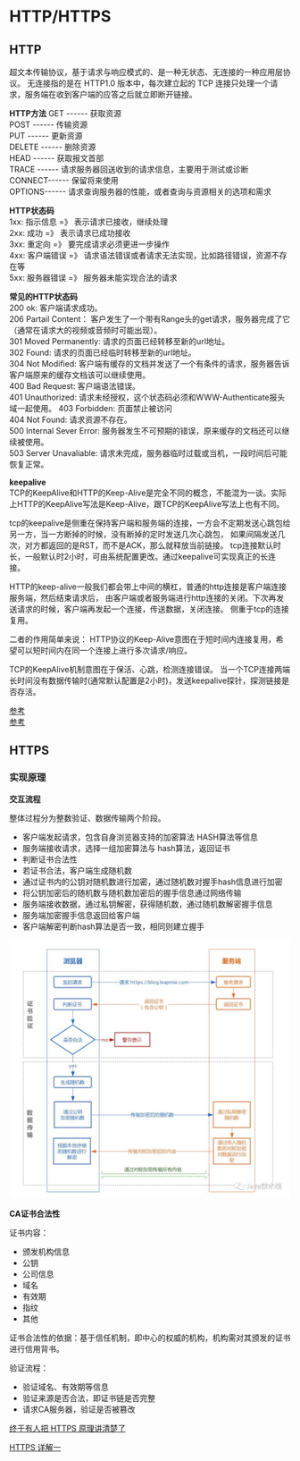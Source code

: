 # HTTP/HTTPS

## HTTP

超文本传输协议，基于请求与响应模式的、是一种无状态、无连接的一种应用层协议。
无连接指的是在 HTTP1.0 版本中，每次建立起的 TCP 连接只处理一个请求，服务端在收到客户端的应答之后就立即断开链接。
   
**HTTP方法**
GET    ------ 获取资源  
POST   ------ 传输资源  
PUT    ------ 更新资源  
DELETE ------ 删除资源  
HEAD   ------ 获取报文首部  
TRACE  ------ 请求服务器回送收到的请求信息，主要用于测试或诊断  
CONNECT------ 保留将来使用  
OPTIONS------ 请求查询服务器的性能，或者查询与资源相关的选项和需求  

**HTTP状态码**  
1xx: 指示信息   =》 表示请求已接收，继续处理  
2xx: 成功       =》 表示请求已成功接收  
3xx: 重定向     =》 要完成请求必须更进一步操作  
4xx: 客户端错误 =》 请求语法错误或者请求无法实现，比如路径错误，资源不存在等  
5xx: 服务器错误 =》 服务器未能实现合法的请求  
   
**常见的HTTP状态码**  
200 ok: 客户端请求成功。  
206 Partail Content： 客户发生了一个带有Range头的get请求，服务器完成了它（通常在请求大的视频或音频时可能出现）。  
301 Moved Permanently: 请求的页面已经转移至新的url地址。  
302 Found: 请求的页面已经临时转移至新的url地址。  
304 Not Modified: 客户端有缓存的文档并发送了一个有条件的请求，服务器告诉客户端原来的缓存文档该可以继续使用。  
400 Bad Request: 客户端语法错误。  
401 Unauthorized: 请求未经授权，这个状态码必须和WWW-Authenticate报头域一起使用。 
403 Forbidden: 页面禁止被访问   
404 Not Found: 请求资源不存在。  
500 Internal Sever Error: 服务器发生不可预期的错误，原来缓存的文档还可以继续被使用。  
503 Server Unavaliable: 请求未完成，服务器临时过载或当机，一段时间后可能恢复正常。  
  
**keepalive**  
TCP的KeepAlive和HTTP的Keep-Alive是完全不同的概念，不能混为一谈。实际上HTTP的KeepAlive写法是Keep-Alive，跟TCP的KeepAlive写法上也有不同。

tcp的keepalive是侧重在保持客户端和服务端的连接，一方会不定期发送心跳包给另一方，当一方断掉的时候，没有断掉的定时发送几次心跳包，
如果间隔发送几次，对方都返回的是RST，而不是ACK，那么就释放当前链接。
tcp连接默认时长，一般默认时2小时，可由系统配置更改。通过keepalive可实现真正的长连接。

HTTP的keep-alive一般我们都会带上中间的横杠，普通的http连接是客户端连接服务端，然后结束请求后，
由客户端或者服务端进行http连接的关闭。下次再发送请求的时候，客户端再发起一个连接，传送数据，关闭连接。
侧重于tcp的连接复用。

二者的作用简单来说：
HTTP协议的Keep-Alive意图在于短时间内连接复用，希望可以短时间内在同一个连接上进行多次请求/响应。

TCP的KeepAlive机制意图在于保活、心跳，检测连接错误。
当一个TCP连接两端长时间没有数据传输时(通常默认配置是2小时)，发送keepalive探针，探测链接是否存活。

[参考](https://juejin.im/post/6844903789703462925)  
[参考](https://www.jianshu.com/p/9fe2c140fa52)  

## HTTPS

### 实现原理

**交互流程**

整体过程分为整数验证、数据传输两个阶段。
- 客户端发起请求，包含自身浏览器支持的加密算法 HASH算法等信息
- 服务端接收请求，选择一组加密算法与 hash算法，返回证书
- 判断证书合法性
- 若证书合法，客户端生成随机数
- 通过证书内的公钥对随机数进行加密，通过随机数对握手hash信息进行加密
- 将公钥加密后的随机数与随机数加密后的握手信息通过网络传输
- 服务端接收数据，通过私钥解密，获得随机数，通过随机数解密握手信息
- 服务端加密握手信息返回给客户端
- 客户端解密判断hash算法是否一致，相同则建立握手

![交互流程图](./images/https%E4%BA%A4%E4%BA%92%E6%B5%81%E7%A8%8B%E5%9B%BE.jpeg)

**CA证书合法性**

证书内容：
- 颁发机构信息
- 公钥
- 公司信息
- 域名
- 有效期
- 指纹
- 其他

证书合法性的依据：基于信任机制，即中心的权威的机构，机构需对其颁发的证书进行信用背书。

验证流程：
- 验证域名、有效期等信息
- 验证来源是否合法，即证书链是否完整
- 请求CA服务器，验证是否被篡改

[终于有人把 HTTPS 原理讲清楚了](https://cloud.tencent.com/developer/article/1601995)

[HTTPS 详解一](https://segmentfault.com/a/1190000021494676)